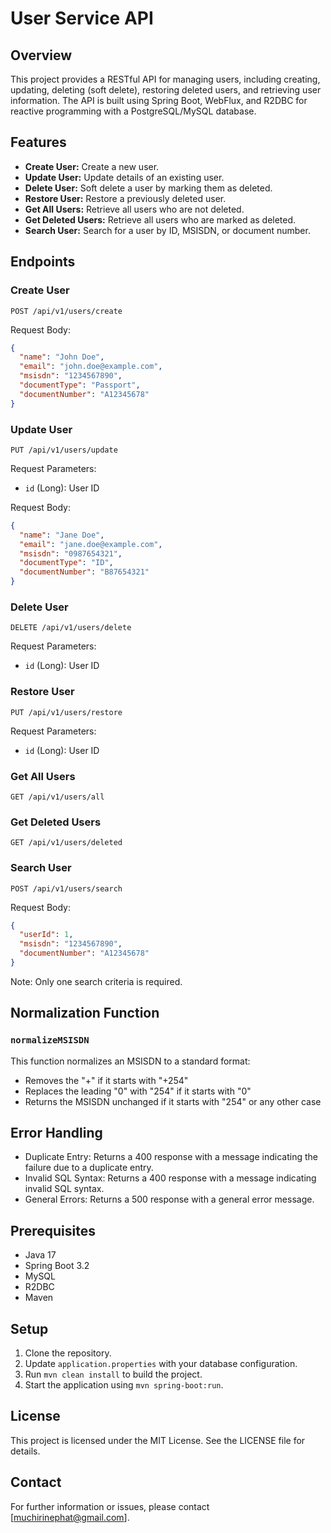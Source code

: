 # User Service API

## Overview

This project provides a RESTful API for managing users, including creating, updating, deleting (soft delete), restoring deleted users, and retrieving user information. The API is built using Spring Boot, WebFlux, and R2DBC for reactive programming with a PostgreSQL/MySQL database.

## Features

- **Create User:** Create a new user.
- **Update User:** Update details of an existing user.
- **Delete User:** Soft delete a user by marking them as deleted.
- **Restore User:** Restore a previously deleted user.
- **Get All Users:** Retrieve all users who are not deleted.
- **Get Deleted Users:** Retrieve all users who are marked as deleted.
- **Search User:** Search for a user by ID, MSISDN, or document number.

## Endpoints

### Create User
```
POST /api/v1/users/create
```
Request Body:
```json
{
  "name": "John Doe",
  "email": "john.doe@example.com",
  "msisdn": "1234567890",
  "documentType": "Passport",
  "documentNumber": "A12345678"
}
```

### Update User
```
PUT /api/v1/users/update
```
Request Parameters:
- `id` (Long): User ID

Request Body:
```json
{
  "name": "Jane Doe",
  "email": "jane.doe@example.com",
  "msisdn": "0987654321",
  "documentType": "ID",
  "documentNumber": "B87654321"
}
```

### Delete User
```
DELETE /api/v1/users/delete
```
Request Parameters:
- `id` (Long): User ID

### Restore User
```
PUT /api/v1/users/restore
```
Request Parameters:
- `id` (Long): User ID

### Get All Users
```
GET /api/v1/users/all
```

### Get Deleted Users
```
GET /api/v1/users/deleted
```

### Search User
```
POST /api/v1/users/search
```
Request Body:
```json
{
  "userId": 1,
  "msisdn": "1234567890",
  "documentNumber": "A12345678"
}
```
Note: Only one search criteria is required.

## Normalization Function

### `normalizeMSISDN`
This function normalizes an MSISDN to a standard format:
- Removes the "+" if it starts with "+254"
- Replaces the leading "0" with "254" if it starts with "0"
- Returns the MSISDN unchanged if it starts with "254" or any other case

## Error Handling

- Duplicate Entry: Returns a 400 response with a message indicating the failure due to a duplicate entry.
- Invalid SQL Syntax: Returns a 400 response with a message indicating invalid SQL syntax.
- General Errors: Returns a 500 response with a general error message.

## Prerequisites

- Java 17
- Spring Boot 3.2
- MySQL
- R2DBC
- Maven

## Setup

1. Clone the repository.
2. Update `application.properties` with your database configuration.
3. Run `mvn clean install` to build the project.
4. Start the application using `mvn spring-boot:run`.

## License

This project is licensed under the MIT License. See the LICENSE file for details.

## Contact

For further information or issues, please contact [muchirinephat@gmail.com].